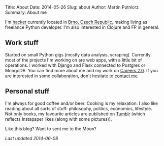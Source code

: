 Title: About
Date: 2014-05-26
Slug: about
Author: Martin Putniorz
Summary: About me

I'm [hacker](http://paulgraham.com/gba.html) currently located in [Brno, Czech Republic](https://www.google.cz/maps?q=Brno&amp;hl=cs&amp;sll=49.930008,15.369873&amp;sspn=4.108981,10.821533&amp;oq=Brn&amp;t=h&amp;brcurrent=5,0,0&amp;hnear=Brno&amp;z=11), making living as freelance Python developer. I'm also interested in Clojure and FP in general.

## Work stuff

Started on small Python gigs (mostly data analysis, scraping). Currently most of the projects I'm working on are web apps, with a little bit of operations. I worked with Django and Flask connected to Postgres or MongoDB. You can find more about me and my work on [Careers 2.0](https://careers.stackoverflow.com/mputniorz). If you are interested in some collaboration, don't hesitate to [contact me]({filename}/pages/contact-me.md).

## Personal stuff 

I'm always for good coffee and/or beer. Cooking is my relaxation. I also like reading about all sorts of stuff: philosophy, politics, economics, lifestyle. Not only books, my favourite articles are published on [Tumblr](http://sputnikus.tumblr.com/) (which reflects Instapaper likes (along with some pictures)).

Like this blog? Want to sent me to the Moon? <script>
  CoinWidgetCom.go({
    wallet_address: "DKWxj4wbFBMR3zbzxYZ9duzWLswLd4BDSf"
    , currency: "dogecoin"
    , counter: "hide"
    , alignment: "bl"
    , qrcode: false
    , auto_show: false
    , lbl_button: "Dogecoin accepted"
    , lbl_address: "Send this shibe to the Moon:"
    , lbl_amount: "DOGE"
  });
</script>

*Last updated 2014-06-08*
